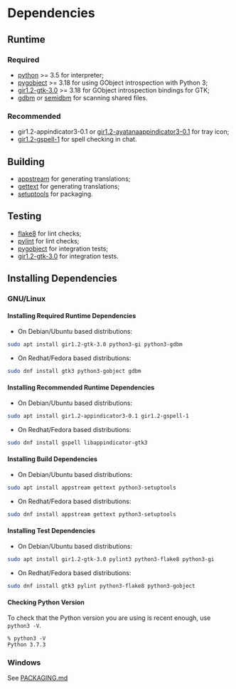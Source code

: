 # Dependencies

## Runtime

### Required

- [python](https://www.python.org/) >= 3.5 for interpreter;
- [pygobject](https://pygobject.readthedocs.io/en/latest/getting_started.html) >= 3.18 for using GObject introspection with Python 3;
- [gir1.2-gtk-3.0](https://www.gtk.org/) >= 3.18 for GObject introspection bindings for GTK;
- [gdbm](https://www.gnu.org.ua/software/gdbm/) or [semidbm](https://semidbm.readthedocs.io/) for scanning shared files.

### Recommended

- gir1.2-appindicator3-0.1 or [gir1.2-ayatanaappindicator3-0.1](https://lazka.github.io/pgi-docs/AyatanaAppIndicator3-0.1/index.html) for tray icon;
- [gir1.2-gspell-1](https://lazka.github.io/pgi-docs/Gspell-1/index.html) for spell checking in chat.

## Building

- [appstream](https://www.freedesktop.org/wiki/Distributions/AppStream/) for generating translations;
- [gettext](https://www.gnu.org/software/gettext/) for generating translations;
- [setuptools](https://setuptools.readthedocs.io/) for packaging.

## Testing

- [flake8](https://flake8.pycqa.org/) for lint checks;
- [pylint](https://www.pylint.org/) for lint checks;
- [pygobject](https://pygobject.readthedocs.io/en/latest/getting_started.html) for integration tests;
- [gir1.2-gtk-3.0](https://www.gtk.org/) for integration tests.

## Installing Dependencies

### GNU/Linux

#### Installing Required Runtime Dependencies

- On Debian/Ubuntu based distributions:

```sh
sudo apt install gir1.2-gtk-3.0 python3-gi python3-gdbm
```

- On Redhat/Fedora based distributions:

```sh
sudo dnf install gtk3 python3-gobject gdbm
```

#### Installing Recommended Runtime Dependencies

- On Debian/Ubuntu based distributions:

```sh
sudo apt install gir1.2-appindicator3-0.1 gir1.2-gspell-1
```

- On Redhat/Fedora based distributions:

```sh
sudo dnf install gspell libappindicator-gtk3
```

#### Installing Build Dependencies

- On Debian/Ubuntu based distributions:

```sh
sudo apt install appstream gettext python3-setuptools
```

- On Redhat/Fedora based distributions:

```sh
sudo dnf install appstream gettext python3-setuptools
```

#### Installing Test Dependencies

- On Debian/Ubuntu based distributions:

```sh
sudo apt install gir1.2-gtk-3.0 pylint3 python3-flake8 python3-gi
```

- On Redhat/Fedora based distributions:

```sh
sudo dnf install gtk3 pylint python3-flake8 python3-gobject
```

#### Checking Python Version

To check that the Python version you are using is recent enough, use `python3 -V`.

```console
% python3 -V
Python 3.7.3
```

### Windows
See [PACKAGING.md](PACKAGING.md#windows)
